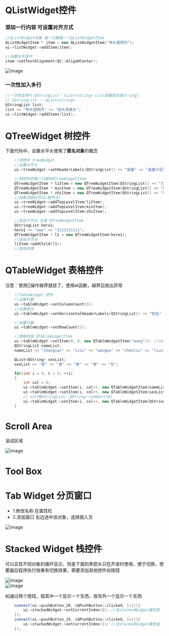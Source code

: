 # QListWidget控件  

### 添加一行内容 可设置对齐方式  

```cpp
//QListWidget对象 每一行都是一个QListWidgetItem
QListWidgetItem * item = new QListWidgetItem("举头望明月");
ui->listWidget->addItem(item);

//设置水平居中
item->setTextAlignment(Qt::AlignHCenter);
```  
![image](https://user-images.githubusercontent.com/58176267/156514195-2b87dc01-67a6-4823-b11e-c1af54a1a236.png)


### 一次性加入多行  

```cpp
//一次性加多行 QStringList  (List<string> List容器放的是string)
// QStringList----QList<string>
QStringList list;
list << "举头望明月" << "低头思故乡";
ui->listWidget->addItems(list);
```

# QTreeWidget  树控件  
下面代码中，设置水平头使用了**匿名对象**的概念  

```cpp
    //树控件 treeWidget
    //设置水平头
    ui->treeWidget->setHeaderLabels(QStringList() << "英雄" << "英雄介绍"); //匿名对象

    //树控件的每一行都叫QTreeWidgetItem
    QTreeWidgetItem * liItem = new QTreeWidgetItem(QStringList() << "力量");
    QTreeWidgetItem * minItem = new QTreeWidgetItem(QStringList() << "敏捷");
    QTreeWidgetItem * zhiItem = new QTreeWidgetItem(QStringList() << "智力");
    //加载顶层的节点(根节点)
    ui->treeWidget->addTopLevelItem(liItem);
    ui->treeWidget->addTopLevelItem(minItem);
    ui->treeWidget->addTopLevelItem(zhiItem);

    //追加子节点 也是 QTreeWidgetItem
    QStringList hero1;
    hero1 << "www" << "1111111111";
    QTreeWidgetItem * l1 = new QTreeWidgetItem(hero1);
    //追加子节点
    liItem->addChild(l1);
    //其他同理
```

# QTableWidget  表格控件  

注意：使用[]操作越界就挂了，使用at函数，越界后抛出异常

```cpp
    //TableWidget 控件
    //设置列数
    ui->tableWidget->setColumnCount(3);
    //设置表头
    ui->tableWidget->setHorizontalHeaderLabels(QStringList() << "姓名" << "性别" << "年龄"); //水平表头

    //设置行数
    ui->tableWidget->setRowCount(5);

    //表格内容 QTableWidgetItem
    ui->tableWidget->setItem(0, 0, new QTableWidgetItem("wang")); //setItem需要的第三个参数，是一个QTableWidgetItem的指针
    QStringList nameList;
    nameList << "zhangsan" << "lisi" << "wangwu" << "chenliu" << "liuxiu";

    QList<QString> sexList;
    sexList << "男" << "男" << "男" << "男" << "女";

    for(int i = 0; i < 5; ++i)
    {
        int col = 0;
        ui->tableWidget->setItem(i, col++, new QTableWidgetItem(nameList[i]));
        ui->tableWidget->setItem(i, col++, new QTableWidgetItem(sexList.at(i)));
        // int转QStringList  QString::number(18)
        ui->tableWidget->setItem(i, col++, new QTableWidgetItem(QString::number(18)));
    }
```

# Scroll Area  
滚动区域  

![image](https://user-images.githubusercontent.com/58176267/156524629-c69d8826-bbf3-4a82-8438-09405d182dc4.png)

# Tool Box  

# Tab Widget 分页窗口  

* 1.修改名称 在属性栏  
* 2.添加窗口  右边选中该对象，选择插入页  

![image](https://user-images.githubusercontent.com/58176267/156525883-a5cf2dea-867a-43dd-b903-e4ff3ef28cc2.png)

# Stacked Widget 栈控件  

可以实现不同对象的循环显示，但是下面的黑箭头只在开发时使用，便于切换，想要最后程序执行效果有切换效果，需要添加其他控件如按钮  

![image](https://user-images.githubusercontent.com/58176267/156526798-6c2da755-e8f3-4062-a263-673d8813bf42.png)  
![image](https://user-images.githubusercontent.com/58176267/156526827-0ac05035-c4c8-417f-83c6-05fbec6bfb94.png)  

如通过两个按钮，按其中一个显示一个东西，按另外一个显示一个东西  
```cpp
    connect(ui->pushButton_28, &QPushButton::clicked, [=](){
        ui->stackedWidget->setCurrentIndex(0); //去stackedWidget属性查
    });
    connect(ui->pushButton_29, &QPushButton::clicked, [=](){
        ui->stackedWidget->setCurrentIndex(1); //去stackedWidget属性查
    });
```
